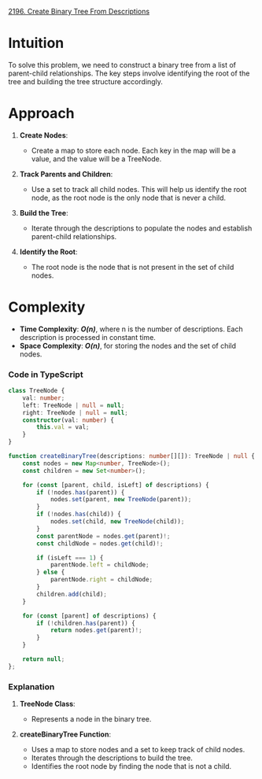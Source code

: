 [2196. Create Binary Tree From Descriptions](https://leetcode.com/problems/create-binary-tree-from-descriptions/)

# Intuition

To solve this problem, we need to construct a binary tree from a list of parent-child relationships. The key steps involve identifying the root of the tree and building the tree structure accordingly.

# Approach

1. **Create Nodes**:
   - Create a map to store each node. Each key in the map will be a value, and the value will be a TreeNode.

2. **Track Parents and Children**:
   - Use a set to track all child nodes. This will help us identify the root node, as the root node is the only node that is never a child.

3. **Build the Tree**:
   - Iterate through the descriptions to populate the nodes and establish parent-child relationships.

4. **Identify the Root**:
   - The root node is the node that is not present in the set of child nodes.

# Complexity

- **Time Complexity**: ***O(n)***, where n is the number of descriptions. Each description is processed in constant time.
- **Space Complexity**: ***O(n)***, for storing the nodes and the set of child nodes.

### Code in TypeScript

```typescript
class TreeNode {
    val: number;
    left: TreeNode | null = null;
    right: TreeNode | null = null;
    constructor(val: number) {
        this.val = val;
    }
}

function createBinaryTree(descriptions: number[][]): TreeNode | null {
    const nodes = new Map<number, TreeNode>();
    const children = new Set<number>();

    for (const [parent, child, isLeft] of descriptions) {
        if (!nodes.has(parent)) {
            nodes.set(parent, new TreeNode(parent));
        }
        if (!nodes.has(child)) {
            nodes.set(child, new TreeNode(child));
        }
        const parentNode = nodes.get(parent)!;
        const childNode = nodes.get(child)!;

        if (isLeft === 1) {
            parentNode.left = childNode;
        } else {
            parentNode.right = childNode;
        }
        children.add(child);
    }

    for (const [parent] of descriptions) {
        if (!children.has(parent)) {
            return nodes.get(parent)!;
        }
    }

    return null;
};

```

### Explanation

1. **TreeNode Class**:
   - Represents a node in the binary tree.

2. **createBinaryTree Function**:
   - Uses a map to store nodes and a set to keep track of child nodes.
   - Iterates through the descriptions to build the tree.
   - Identifies the root node by finding the node that is not a child.